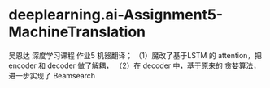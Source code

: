 # deeplearning.ai-Assignment5-MachineTranslation
吴恩达 深度学习课程 作业5 机器翻译；
（1）魔改了基于LSTM 的 attention，把encoder 和 decoder 做了解耦，
（2）在 decoder 中，基于原来的 贪婪算法，进一步实现了 Beamsearch 
